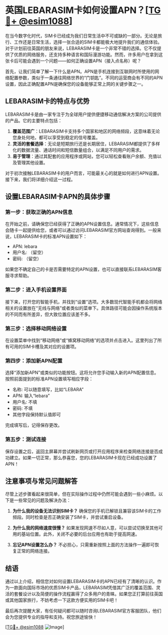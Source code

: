 # 英国LEBARASIM卡如何设置APN？[[TG💪+ @esim1088](https://t.me/s/esim1088)]

在当今数字化时代，SIM卡已经成为我们日常生活中不可或缺的一部分。无论是旅行、工作还是日常生活，选择一张合适的SIM卡都能极大地提升我们的通信体验。对于计划前往英国的朋友来说，LEBARASIM卡是一个非常不错的选择。它不仅提供了优质的网络服务，还支持多种语言和国际漫游功能。然而，许多用户在拿到这张卡后可能会遇到一个问题——如何正确设置APN（接入点名称）呢？

首先，让我们简单了解一下什么是APN。APN是手机连接到互联网时所使用的网络配置参数，类似于一条通往网络世界的“门钥匙”。不同的运营商会有不同的APN设置，因此正确配置APN是确保您的设备能够正常上网的关键步骤之一。

## LEBARASIM卡的特点与优势

LEBARASIM卡是由一家专注于为全球用户提供便捷移动通信解决方案的公司提供的产品。它的主要特点包括：

1. **覆盖范围广**：LEBARASIM卡支持多个国家和地区的网络频段，这意味着无论您身处何地，都可以享受到稳定的信号覆盖。
2. **灵活的套餐选择**：无论是短期旅行还是长期居住，LEBARASIM都提供了多样化的数据流量、通话时间和短信数量组合，以满足不同用户的需求。
3. **易于管理**：通过其配套的应用程序或网站，您可以轻松查看账户余额、充值以及管理其他设置。

对于初次接触LEBARASIM卡的用户而言，可能最关心的就是如何进行APN设置。接下来，我们将详细介绍这一过程。

## 设置LEBARASIM卡APN的具体步骤

### 第一步：获取正确的APN信息
在开始之前，请确保您已经获得了正确的APN设置信息。通常情况下，这些信息会随卡一起提供给您，或者可以通过访问LEBARASIM官方网站查询得到。一般来说，LEBARASIM卡的标准APN设置如下：
- APN: lebara
- 用户名: （留空）
- 密码: （留空）

如果您不确定自己的卡是否需要特定的APN设置，也可以直接联系LEBARASIM客服寻求帮助。

### 第二步：进入手机设置界面
接下来，打开您的智能手机，并找到“设置”选项。大多数现代智能手机都会将网络相关的设置放在“无线与网络”或者类似的菜单下。具体路径可能会因操作系统版本的不同而有所差异，但大致位置应该差不多。

### 第三步：选择移动网络设置
在设置菜单中找到“移动网络”或“蜂窝移动网络”的选项并点击进入。这里列出了所有可用的SIM卡槽及其对应的设置项。

### 第四步：添加新APN配置
选择“添加新APN”或类似的功能按钮。这将允许您手动输入新的APN配置信息。按照前面提到的标准APN设置填写相应字段：
- 名称: 可以随意填写，比如“LEBARA”
- APN: 输入“lebara”
- 用户名: 不填
- 密码: 不填
- 其他字段保持默认值即可

完成填写后，记得保存更改。

### 第五步：测试连接
保存设置之后，返回主屏幕并尝试刷新网页或打开应用程序来检查网络连接是否成功建立。如果一切正常，那么恭喜您，您的LEBARASIM卡现在已经成功设置了APN！

## 注意事项与常见问题解答

尽管上述步骤看起来很简单，但在实际操作过程中仍然可能会遇到一些小麻烦。以下是一些常见的问题及解决办法：

1. **为什么我的设备无法识别SIM卡？**
   确保您的手机已解锁且兼容该SIM卡的工作频段。同时检查是否正确安装了SIM卡，并尝试重启设备。

2. **为什么我的网络速度很慢？**
   如果发现网速不尽如人意，可以尝试切换至其他可用的基站位置。此外，关闭不必要的后台应用也有助于提高网速。

3. **忘记APN设置怎么办？**
   不必担心，只需重新按照上面的方法操作一遍即可恢复正常的网络连接。

## 结语

通过以上介绍，相信您对如何设置LEBARASIM卡的APN已经有了清晰的认识。作为一款面向国际市场的优质SIM卡产品，LEBARASIM凭借其广泛的覆盖范围、灵活的套餐设计以及简便的操作流程赢得了众多用户的青睐。如果您正打算前往英国或其他国家旅行，不妨考虑一下这款方便实用的SIM卡吧！

最后再次提醒大家，有任何疑问都可以随时咨询LEBARASIM官方客服团队，他们会为您提供专业的指导和支持。祝您旅途愉快！

[[TG💪+ @esim1088](https://t.me/s/esim1088) ![Image](https://i.postimg.cc/4NQfJmqS/Snipaste-2025-05-13-00-14-12.png)]